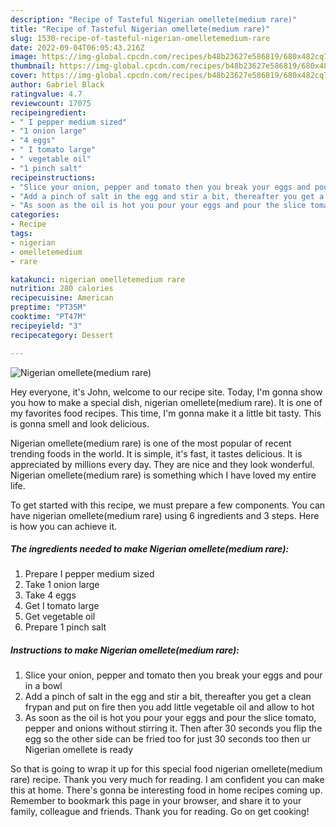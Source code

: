 ```yaml
---
description: "Recipe of Tasteful Nigerian omellete(medium rare)"
title: "Recipe of Tasteful Nigerian omellete(medium rare)"
slug: 1530-recipe-of-tasteful-nigerian-omelletemedium-rare
date: 2022-09-04T06:05:43.216Z
image: https://img-global.cpcdn.com/recipes/b48b23627e586819/680x482cq70/nigerian-omelletemedium-rare-recipe-main-photo.jpg
thumbnail: https://img-global.cpcdn.com/recipes/b48b23627e586819/680x482cq70/nigerian-omelletemedium-rare-recipe-main-photo.jpg
cover: https://img-global.cpcdn.com/recipes/b48b23627e586819/680x482cq70/nigerian-omelletemedium-rare-recipe-main-photo.jpg
author: Gabriel Black
ratingvalue: 4.7
reviewcount: 17075
recipeingredient:
- " I pepper medium sized"
- "1 onion large"
- "4 eggs"
- " I tomato large"
- " vegetable oil"
- "1 pinch salt"
recipeinstructions:
- "Slice your onion, pepper and tomato then you break your eggs and pour in a bowl"
- "Add a pinch of salt in the egg and stir a bit, thereafter you get a clean frypan and put on fire then you add little vegetable oil and allow to hot"
- "As soon as the oil is hot you pour your eggs and pour the slice tomato, pepper and onions without stirring it. Then after 30 seconds you flip the egg so the other side can be fried too for just 30 seconds too then ur Nigerian omellete is ready"
categories:
- Recipe
tags:
- nigerian
- omelletemedium
- rare

katakunci: nigerian omelletemedium rare 
nutrition: 280 calories
recipecuisine: American
preptime: "PT35M"
cooktime: "PT47M"
recipeyield: "3"
recipecategory: Dessert

---
```



![Nigerian omellete(medium rare)](https://img-global.cpcdn.com/recipes/b48b23627e586819/680x482cq70/nigerian-omelletemedium-rare-recipe-main-photo.jpg)

Hey everyone, it's John, welcome to our recipe site. Today, I'm gonna show you how to make a special dish, nigerian omellete(medium rare). It is one of my favorites food recipes. This time, I'm gonna make it a little bit tasty. This is gonna smell and look delicious.

Nigerian omellete(medium rare) is one of the most popular of recent trending foods in the world. It is simple, it's fast, it tastes delicious. It is appreciated by millions every day. They are nice and they look wonderful. Nigerian omellete(medium rare) is something which I have loved my entire life.




To get started with this recipe, we must prepare a few components. You can have nigerian omellete(medium rare) using 6 ingredients and 3 steps. Here is how you can achieve it.

<!--inarticleads1-->

##### The ingredients needed to make Nigerian omellete(medium rare):

1. Prepare  I pepper medium sized
1. Take 1 onion large
1. Take 4 eggs
1. Get  I tomato large
1. Get  vegetable oil
1. Prepare 1 pinch salt




<!--inarticleads2-->

##### Instructions to make Nigerian omellete(medium rare):

1. Slice your onion, pepper and tomato then you break your eggs and pour in a bowl
1. Add a pinch of salt in the egg and stir a bit, thereafter you get a clean frypan and put on fire then you add little vegetable oil and allow to hot
1. As soon as the oil is hot you pour your eggs and pour the slice tomato, pepper and onions without stirring it. Then after 30 seconds you flip the egg so the other side can be fried too for just 30 seconds too then ur Nigerian omellete is ready




So that is going to wrap it up for this special food nigerian omellete(medium rare) recipe. Thank you very much for reading. I am confident you can make this at home. There's gonna be interesting food in home recipes coming up. Remember to bookmark this page in your browser, and share it to your family, colleague and friends. Thank you for reading. Go on get cooking!
